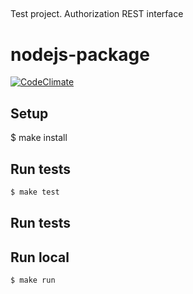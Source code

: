 ##
Test project. 
Authorization REST interface
##

# nodejs-package

[![CodeClimate](https://api.codeclimate.com/v1/badges/c407467741095b4a6335/maintainability)](https://codeclimate.com/github/mitry1974/test1/maintainability)

## Setup

$ make install

## Run tests

```sh
$ make test
```
## Run tests

## Run local
```sh
$ make run
```
